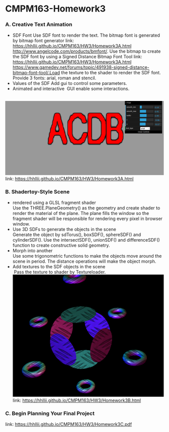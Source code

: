 # CMPM163-Homework3

### A. Creative Text Animation
* SDF Font 
  Use SDF font to render the text. The bitmap font is generated by bitmap font generator link: https://hhllii.github.io/CMPM163/HW3/Homework3A.html http://www.angelcode.com/products/bmfont/. Use the bitmap to create the SDF font by using a Signed Distance Bitmap Font Tool link: https://hhllii.github.io/CMPM163/HW3/Homework3A.html https://www.gamedev.net/forums/topic/491938-signed-distance-bitmap-font-tool/.Load the texture to the shader to render the SDF font. Provide 3 fonts: arial, roman and stencil.
* Values of the SDF
  Add gui to control some parameters.
* Animated and interactive
  GUI enable some interactions.
  
  ![SDF Font](https://github.com/hhllii/CMPM163/blob/master/HW3/screenshot/Apic1.png)<br>
 link: https://hhllii.github.io/CMPM163/HW3/Homework3A.html <br>

### B. Shadertoy-Style Scene
* rendered using a GLSL fragment shader <br>
  Use the THREE.PlaneGeometry() as the geometry and create shader to render the material of the plane. The plane fills the window so the fragment shader will be responsible for rendering every pixel in browser window.<br>
* Use 3D SDFs to generate the objects in the scene <br>
  Generate the object by sdTorus(), boxSDF(), sphereSDF() and cylinderSDF(). Use the intersectSDF(), unionSDF() and differenceSDF() function to create constructive solid geometry.<br>
* Morph into another<br>
  Use some trigonometric functions to make the objects move around the scene in period. The distance operations will make the object morph.
* Add textures to the SDF objects in the scene<br>
  Pass the texture to shader by Textureloader.<br>
![SDFs](https://github.com/hhllii/CMPM163/blob/master/HW3/screenshot/Bpic1.png)<br>
 link: https://hhllii.github.io/CMPM163/HW3/Homework3B.html <br>
### C. Begin Planning Your Final Project
link: https://hhllii.github.io/CMPM163/HW3/Homework3C.pdf <br>
